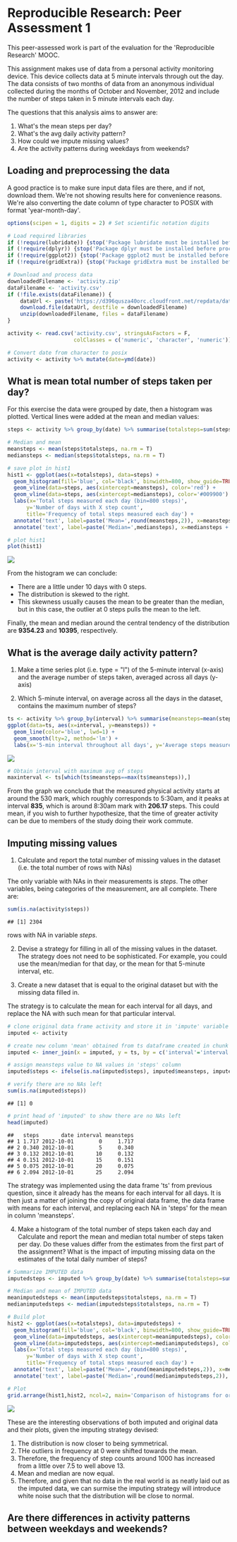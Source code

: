 # Reproducible Research: Peer Assessment 1
This peer-assessed work is part of the evaluation for the 'Reproducible Research' MOOC.

This assignment makes use of data from a personal activity monitoring device. This device collects data at 5 minute intervals through out the day. The data consists of two months of data from an anonymous individual collected during the months of October and November, 2012 and include the number of steps taken in 5 minute intervals each day.

The questions that this analysis aims to answer are:

1. What's the mean steps per day?
2. What's the avg daily activity pattern?
3. How could we impute missing values?
4. Are the activity patterns during weekdays from weekends?

## Loading and preprocessing the data
A good practice is to make sure input data files are there, and if not, download them. We're not showing results here for convenience reasons. We're also converting the date column of type character to POSIX with format 'year-month-day'.


```r
options(scipen = 1, digits = 2) # Set scientific notation digits

# Load required libraries
if (!require(lubridate)) {stop('Package lubridate must be installed before proceeding.')}
if (!require(dplyr)) {stop('Package dplyr must be installed before proceeding.')}
if (!require(ggplot2)) {stop('Package ggplot2 must be installed before proceeding.')}
if (!require(gridExtra)) {stop('Package gridExtra must be installed before proceeding.')}

# Download and process data
downloadedFilename <- 'activity.zip'
dataFilename <- 'activity.csv'
if (!file.exists(dataFilename)) {
    dataUrl <- paste('https://d396qusza40orc.cloudfront.net/repdata/data/',downloadedFilename, sep = '')
    download.file(dataUrl, destfile = downloadedFilename)
    unzip(downloadedFilename, files = dataFilename)
}

activity <- read.csv('activity.csv', stringsAsFactors = F, 
                     colClasses = c('numeric', 'character', 'numeric'))

# Convert date from character to posix
activity <- activity %>% mutate(date=ymd(date))
```


## What is mean total number of steps taken per day?
For this exercise the data were grouped by date, then a histogram was plotted. Vertical lines were added at the mean and median values:

```r
steps <- activity %>% group_by(date) %>% summarise(totalsteps=sum(steps, na.rm = T))

# Median and mean
meansteps <- mean(steps$totalsteps, na.rm = T)
mediansteps <- median(steps$totalsteps, na.rm = T)

# save plot in hist1
hist1 <- ggplot(aes(x=totalsteps), data=steps) + 
  geom_histogram(fill='blue', col='black', binwidth=800, show_guide=TRUE) + 
  geom_vline(data=steps, aes(xintercept=meansteps), color='red') + 
  geom_vline(data=steps, aes(xintercept=mediansteps), color='#009900') +
  labs(x='Total steps measured each day (bin=800 steps)', 
      y='Number of days with X step count', 
      title='Frequency of total steps measured each day') +
  annotate('text', label=paste('Mean=',round(meansteps,2)), x=meansteps - 4000, y=10, color='red') +
  annotate('text', label=paste('Median=',mediansteps), x=mediansteps + 4000, y=10, color='#009900')

# plot hist1
plot(hist1)
```

![](PA1_template_files/figure-html/meanstepsday-1.png) 

From the histogram we can conclude:

* There are a little under 10 days with 0 steps.
* The distribution is skewed to the right.
* This skewness usually causes the mean to be greater than the median, but in this case, the outlier at 0 steps pulls the mean to the left.

Finally, the mean and median around the central tendency of the distribution are **9354.23** and **10395**, respectively.

## What is the average daily activity pattern?

1. Make a time series plot (i.e. type = "l") of the 5-minute interval (x-axis) and the average number of steps taken, averaged across all days (y-axis)

2. Which 5-minute interval, on average across all the days in the dataset, contains the maximum number of steps?

```r
ts <- activity %>% group_by(interval) %>% summarise(meansteps=mean(steps, na.rm = T))
ggplot(data=ts, aes(x=interval, y=meansteps)) + 
  geom_line(color='blue', lwd=1) +
  geom_smooth(lty=2, method='lm') +
  labs(x='5-min interval throughout all days', y='Average steps measured', title='Average steps for all 5-min intervals throughout all days') 
```

![](PA1_template_files/figure-html/avgactivpat-1.png) 

```r
# Obtain interval with maximum avg of steps
maxinterval <- ts[which(ts$meansteps==max(ts$meansteps)),]
```
From the graph we conclude that the measured physical activity starts at around the 530 mark, which roughly corresponds to 5:30am, and it peaks at interval **835**, which is around 8:30am mark with **206.17** steps. This could mean, if you wish to further hypothesize, that the time of greater activity can be due to members of the study doing their work commute.

## Imputing missing values

1. Calculate and report the total number of missing values in the dataset (i.e. the total number of rows with NAs)

The only variable with NAs in their measurements is *steps*. The other variables, being categories of the measurement, are all complete. There are:

```r
sum(is.na(activity$steps))
```

```
## [1] 2304
```
rows with NA in variable *steps*.

2. Devise a strategy for filling in all of the missing values in the dataset. The strategy does not need to be sophisticated. For example, you could use the mean/median for that day, or the mean for that 5-minute interval, etc.

3. Create a new dataset that is equal to the original dataset but with the missing data filled in.

The strategy is to calculate the mean for each interval for all days, and replace the NA with such mean for that particular interval.


```r
# clone original data frame activity and store it in 'impute' variable
imputed <- activity

# create new column 'mean' obtained from ts dataframe created in chunk code from previous question 
imputed <- inner_join(x = imputed, y = ts, by = c('interval'='interval'))

# assign meansteps value to NA values in 'steps' column
imputed$steps <- ifelse(is.na(imputed$steps), imputed$meansteps, imputed$steps)

# verify there are no NAs left
sum(is.na(imputed$steps))
```

```
## [1] 0
```

```r
# print head of 'imputed' to show there are no NAs left
head(imputed)
```

```
##   steps       date interval meansteps
## 1 1.717 2012-10-01        0     1.717
## 2 0.340 2012-10-01        5     0.340
## 3 0.132 2012-10-01       10     0.132
## 4 0.151 2012-10-01       15     0.151
## 5 0.075 2012-10-01       20     0.075
## 6 2.094 2012-10-01       25     2.094
```
The strategy was implemented using the data frame 'ts' from previous question, since it already has the means for each interval for all days. It is then just a matter of joining the copy of original data frame, the data frame with means for each interval, and replacing each NA in 'steps' for the mean in column 'meansteps'.

4. Make a histogram of the total number of steps taken each day and Calculate and report the mean and median total number of steps taken per day. Do these values differ from the estimates from the first part of the assignment? What is the impact of imputing missing data on the estimates of the total daily number of steps?

```r
# Summarize IMPUTED data
imputedsteps <- imputed %>% group_by(date) %>% summarise(totalsteps=sum(steps, na.rm = T))

# Median and mean of IMPUTED data
meanimputedsteps <- mean(imputedsteps$totalsteps, na.rm = T)
medianimputedsteps <- median(imputedsteps$totalsteps, na.rm = T)

# Build plot
hist2 <- ggplot(aes(x=totalsteps), data=imputedsteps) + 
  geom_histogram(fill='blue', col='black', binwidth=800, show_guide=TRUE) + 
  geom_vline(data=imputedsteps, aes(xintercept=meanimputedsteps), color='red') + 
  geom_vline(data=imputedsteps, aes(xintercept=medianimputedsteps), color='#009900') +
  labs(x='Total steps measured each day (bin=800 steps)', 
      y='Number of days with X step count', 
      title='Frequency of total steps measured each day') +
  annotate('text', label=paste('Mean=',round(meanimputedsteps,2)), x=meanimputedsteps - 7000, y=10, color='red') +
  annotate('text', label=paste('Median=',round(medianimputedsteps,2)), x=medianimputedsteps + 7000, y=10, color='#009900')

# Plot
grid.arrange(hist1,hist2, ncol=2, main='Comparison of histograms for original data (left) and imputed data (right)')
```

![](PA1_template_files/figure-html/histogram-1.png) 

These are the interesting observations of both imputed and original data and their plots, given the imputing strategy devised:

1. The distribution is now closer to being symmetrical.
2. THe outliers in frequency at 0 were shifted towards the mean.
3. Therefore, the frequency of step counts around 1000 has increased from a little over 7.5 to well above 13.
4. Mean and median are now equal.
5. Therefore, and given that no data in the real world is as neatly laid out as the imputed data, we can surmise the imputing strategy will introduce white noise such that the distribution will be close to normal.

## Are there differences in activity patterns between weekdays and weekends?
